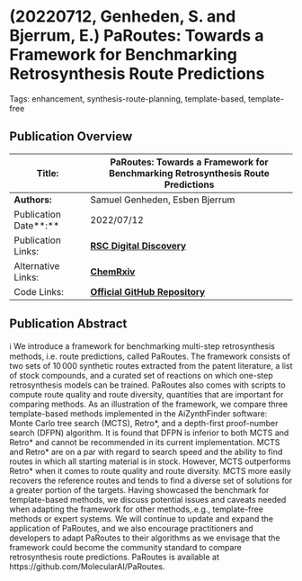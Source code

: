 # (20220712, Genheden, S. and Bjerrum, E.) PaRoutes: Towards a Framework for Benchmarking Retrosynthesis Route Predictions

Tags: enhancement, synthesis-route-planning, template-based, template-free

## Publication Overview

| **Title:**  | PaRoutes: Towards a Framework for Benchmarking Retrosynthesis Route Predictions |
| --- | --- |
| **Authors:**  | Samuel Genheden, Esben Bjerrum |
| Publication Date**:**  | 2022/07/12 |
| Publication Links: | [**RSC Digital Discovery**](https://pubs.rsc.org/en/content/articlelanding/2022/dd/d2dd00015f) |
| Alternative Links: | [**ChemRxiv**](https://chemrxiv.org/engage/chemrxiv/article-details/621c86f3c3e9da4f737b0047) |
| Code Links: | [**Official GitHub Repository**](https://github.com/MolecularAI/PaRoutes) |

## Publication Abstract

<aside>
ℹ️ We introduce a framework for benchmarking multi-step retrosynthesis methods, i.e. route predictions, called PaRoutes. The framework consists of two sets of 10 000 synthetic routes extracted from the patent literature, a list of stock compounds, and a curated set of reactions on which one-step retrosynthesis models can be trained. PaRoutes also comes with scripts to compute route quality and route diversity, quantities that are important for comparing methods. As an illustration of the framework, we compare three template-based methods implemented in the AiZynthFinder software: Monte Carlo tree search (MCTS), Retro*, and a depth-first proof-number search (DFPN) algorithm. It is found that DFPN is inferior to both MCTS and Retro* and cannot be recommended in its current implementation. MCTS and Retro* are on a par with regard to search speed and the ability to find routes in which all starting material is in stock. However, MCTS outperforms Retro* when it comes to route quality and route diversity. MCTS more easily recovers the reference routes and tends to find a diverse set of solutions for a greater portion of the targets. Having showcased the benchmark for template-based methods, we discuss potential issues and caveats needed when adapting the framework for other methods,.e.g., template-free methods or expert systems. We will continue to update and expand the application of PaRoutes, and we also encourage practitioners and developers to adapt PaRoutes to their algorithms as we envisage that the framework could become the community standard to compare retrosynthesis route predictions. PaRoutes is available at https://github.com/MolecularAI/PaRoutes.

</aside>